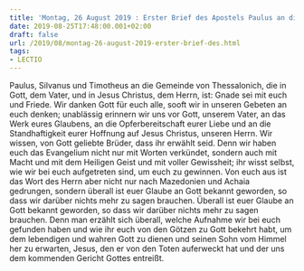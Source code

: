 ```yaml
---
title: 'Montag, 26 August 2019 : Erster Brief des Apostels Paulus an die Thessalonicher 1,1-5.8b-10.'
date: 2019-08-25T17:48:00.001+02:00
draft: false
url: /2019/08/montag-26-august-2019-erster-brief-des.html
tags: 
- LECTIO
---
```


Paulus, Silvanus und Timotheus an die Gemeinde von Thessalonich, die in Gott, dem Vater, und in Jesus Christus, dem Herrn, ist: Gnade sei mit euch und Friede. Wir danken Gott für euch alle, sooft wir in unseren Gebeten an euch denken; unablässig erinnern wir uns vor Gott, unserem Vater, an das Werk eures Glaubens, an die Opferbereitschaft eurer Liebe und an die Standhaftigkeit eurer Hoffnung auf Jesus Christus, unseren Herrn. Wir wissen, von Gott geliebte Brüder, dass ihr erwählt seid. Denn wir haben euch das Evangelium nicht nur mit Worten verkündet, sondern auch mit Macht und mit dem Heiligen Geist und mit voller Gewissheit; ihr wisst selbst, wie wir bei euch aufgetreten sind, um euch zu gewinnen. Von euch aus ist das Wort des Herrn aber nicht nur nach Mazedonien und Achaia gedrungen, sondern überall ist euer Glaube an Gott bekannt geworden, so dass wir darüber nichts mehr zu sagen brauchen. Überall ist euer Glaube an Gott bekannt geworden, so dass wir darüber nichts mehr zu sagen brauchen. Denn man erzählt sich überall, welche Aufnahme wir bei euch gefunden haben und wie ihr euch von den Götzen zu Gott bekehrt habt, um dem lebendigen und wahren Gott zu dienen und seinen Sohn vom Himmel her zu erwarten, Jesus, den er von den Toten auferweckt hat und der uns dem kommenden Gericht Gottes entreißt.
